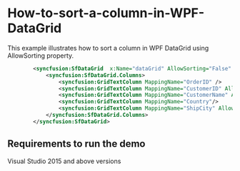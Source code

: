 # How-to-sort-a-column-in-WPF-DataGrid
This example illustrates how to sort a column in WPF DataGrid using AllowSorting property.

```xml
        <syncfusion:SfDataGrid  x:Name="dataGrid" AllowSorting="False" ItemsSource="{Binding Orders}">
            <syncfusion:SfDataGrid.Columns>
                <syncfusion:GridTextColumn MappingName="OrderID" />
                <syncfusion:GridTextColumn MappingName="CustomerID" AllowSorting="True"/>
                <syncfusion:GridTextColumn MappingName="CustomerName" AllowSorting="True"/>
                <syncfusion:GridTextColumn MappingName="Country"/>
                <syncfusion:GridTextColumn MappingName="ShipCity" AllowSorting="True"/>
            </syncfusion:SfDataGrid.Columns>
        </syncfusion:SfDataGrid>
```
## Requirements to run the demo
Visual Studio 2015 and above versions
